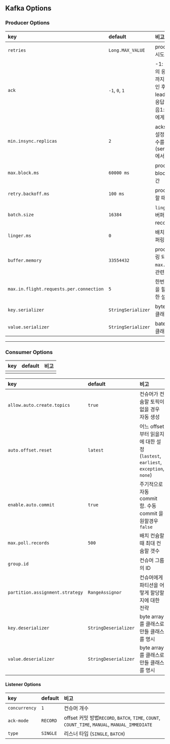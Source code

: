 ## Kafka Options

### Producer Options

| **key**                                 | **default**        | **비고**                                                     |
| :-------------------------------------- | :----------------- | :----------------------------------------------------------- |
| `retries`                               | `Long.MAX_VALUE`   | produce 실패 시 재시도하는 횟수                              |
| `ack`                                   | `-1`, `0`, `1`     | -1: leader 브로커의 응답 및 follower 까지 복제된것을 확인 후 응답받음0: leader 브로커에게 응답을 확인하지 않음1: leader 브로커에게 응답을 확인함 |
| `min.insync.replicas`                   | `2`                | acks 값을 -1(all) 설정시 최소 복제본 수를 의미함 (server.properties 에서 설정 가능) |
| `max.block.ms`                          | `60000 ms`         | produce 할 때 block 되는 최대 시간                           |
| `retry.backoff.ms`                      | `100 ms`           | produce 를 재시도할 때의 간격                                |
| `batch.size`                            | `16384`            | `linger.ms` 동안의 버퍼링되는 최대 record 사이즈             |
| `linger.ms`                             | `0`                | 배치 전송을 위한 버퍼링 시간                                 |
| `buffer.memory`                         | `33554432`         | produce 할 때 버퍼링 되는 메모리 `max.block.ms` 와 관련있음  |
| `max.in.flight.requests.per.connection` | `5`                | 한번에 몇 개의 요청을 할 수 있는지에 대한 설정               |
| `key.serializer`                        | `StringSerializer` | byte array로 만들 클래스를 명시                              |
| `value.serializer`                      | `StringSerializer` | bate array로 만들 클래스를 명시                              |

------

### Consumer Options

| **key** | **default** | **비고** |
| :------ | :---------- | :------- |
|         |             |          |

| **key**                         | **default**          | **비고**                                                     |
| :------------------------------ | :------------------- | :----------------------------------------------------------- |
| `allow.auto.create.topics`      | `true`               | 컨슈머가 컨슘할 토픽이 없을 경우 자동 생성                   |
| `auto.offset.reset`             | `latest`             | 어느 offset 부터 읽을지에 대한 설정 (`lastest`, `earliest`, `exception`, `none`) |
| `enable.auto.commit`            | `true`               | 주기적으로 자동 commit 함. 수동 commit 을 원할경우 `false`   |
| `max.poll.records`              | `500`                | 배치 컨슘할 때 최대 컨슘할 갯수                              |
| `group.id`                      |                      | 컨슈머 그룹의 ID                                             |
| `partition.assignment.strategy` | `RangeAssignor`      | 컨슈머에게 파티션을 어떻게 할당할지에 대한 전략              |
| `key.deserializer`              | `StringDeserializer` | byte array를 클래스로 만들 클래스를 명시                     |
| `value.deserializer`            | `StringDeserializer` | byte array를 클래스로 만들 클래스를 명시                     |

 

#### Listener Options

| **key**       | **default** | **비고**                                                     |
| :------------ | :---------- | :----------------------------------------------------------- |
| `concurrency` | `1`         | 컨슈머 개수                                                  |
| `ack-mode`    | `RECORD`    | offset 커밋 방법`RECORD`, `BATCH`, `TIME`, `COUNT`, `COUNT_TIME`, `MANUAL`, `MANUAL_IMMEDIATE` |
| `type`        | `SINGLE`    | 리스너 타입 (`SINGLE`, `BATCH`)                              |